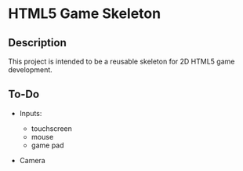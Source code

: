 # HTML5 Game Skeleton

## Description
This project is intended to be a reusable skeleton for 2D HTML5 game development.

## To-Do

- Inputs:
  - touchscreen
  - mouse
  - game pad

- Camera 
